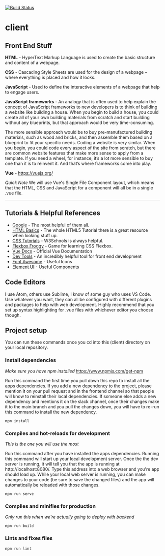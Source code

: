 [![Build Status](https://travis-ci.com/JMLegere/me.svg?branch=master)](https://travis-ci.com/JMLegere/me)

# client

## Front End Stuff
**HTML** - HyperText Markup Language is used to create the basic structure and content of a webpage.

**CSS** - Cascading Style Sheets are used for the design of a webpage – where everything is placed and how it looks.

**JavaScript** - Used to define the interactive elements of a webpage that help to engage users.

**JavaScript frameworks** - An analogy that is often used to help explain the concept of JavaScript frameworks to new developers is to think of building a website like building a house. When you begin to build a house, you could create all of your own building materials from scratch and start building without any blueprints, but that approach would be very time-consuming.

The more sensible approach would be to buy pre-manufactured building materials, such as wood and bricks, and then assemble them based on a blueprint to fit your specific needs. Coding a website is very similar. When you begin, you could code every aspect of the site from scratch, but there are common website features that make more sense to apply from a template. If you need a wheel, for instance, it’s a lot more sensible to buy one than it is to reinvent it. And that’s where frameworks come into play.

**Vue** - https://vuejs.org/

*Quick Note*
We will use Vue's Single File Component layout, which means that the HTML, CSS and JavaScript for a component will all be in a single .vue file.

---

## Tutorials & Helpful References
- [Google](https://www.google.ca/) - The most helpful of them all.
- [HTML Basics](https://www.w3schools.com/html/html_basic.asp) - The whole HTML5 Tutorial there is a great resource when looking stuff up.
- [CSS Tutorials](https://www.w3schools.com/Css/) - W3Schools is always helpful.
- [Flexbox Froggy](https://flexboxfroggy.com/) - Game for learning CSS Flexbox.
- [Vue Docs](https://vuejs.org/v2/guide/) - Official Vue Documentation
- [Dev Tools](https://www.codecademy.com/articles/use-devtools) - An incredibly helpful tool for front end development
- [Font Awesome](https://fontawesome.com/icons?d=gallery) - Useful Icons
- [Element UI](http://element.eleme.io/#/en-US/component/installation) - Useful Components
## Code Editors
I use Atom, others use Sublime, I know of some guy who uses VS Code. Use whatever you want, they can all be configured with different plugins and packages to help with web development. Highly recommend that you set up syntax highlighting for .vue files with whichever editor you choose though.

## Project setup
You can run these commands once you cd into this (client) directory on your local repository.

### Install dependencies
*Make sure you have npm installed*
https://www.npmjs.com/get-npm

Run this command the first time you pull down this repo to install all the apps dependencies. If you add a new dependency to the project, please mention it on your pull request and in the frontend channel so that people will know to reinstall their local dependencies. If someone else adds a new dependency and mentions it on the slack channel, once their changes make it to the main branch and you pull the changes down, you will have to re-run this command to install the new dependency.

```
npm install
```

### Compiles and hot-reloads for development
*This is the one you will use the most*

Run this command after you have installed the apps dependencies. Running this command will start up your local development server. Once the the dev server is running, it will tell you that the app is running at http://localhost:8080/. Type this address into a web browser and you're app should load up. While your local web server is running, you can make changes to your code (be sure to save the changed files) and the app will automatically be reloaded with those changes.

```
npm run serve
```

### Compiles and minifies for production
*Only run this when we're actually going to deploy with backend*
```
npm run build
```

### Lints and fixes files
```
npm run lint
```
